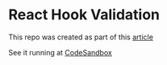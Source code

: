 # React Hook Validation

This repo was created as part of this [article](https://dev.to/csilva2810/testing-1bl7?preview=170d21504ad62faf5e9d9e1130a0d40baab33e63c000886b4b290f9f88cf92ca9c4b9370eddecd5e7727fae587c1d747836e4af7e6c6af20cc0dc8c9)

See it running at [CodeSandbox](https://codesandbox.io/s/react-hook-validation-w4dgk)
